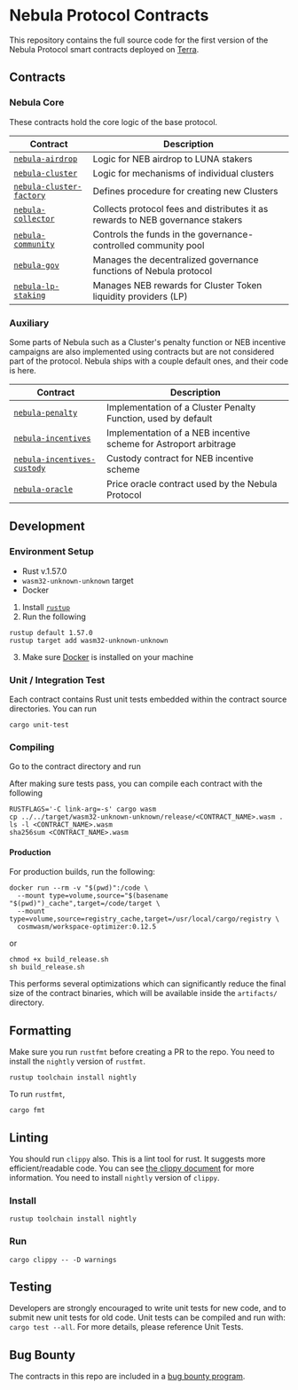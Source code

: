 # Nebula Protocol Contracts

This repository contains the full source code for the first version of the Nebula Protocol smart contracts deployed on [Terra](https://terra.money).

## Contracts

### Nebula Core

These contracts hold the core logic of the base protocol.

| Contract                                                        | Description                                                                    |
| --------------------------------------------------------------- | ------------------------------------------------------------------------------ |
| [`nebula-airdrop`](./contracts/nebula-airdrop/)                 | Logic for NEB airdrop to LUNA stakers                                          |
| [`nebula-cluster`](./contracts/nebula-cluster/)                 | Logic for mechanisms of individual clusters                                    |
| [`nebula-cluster-factory`](./contracts/nebula-cluster-factory/) | Defines procedure for creating new Clusters                                    |
| [`nebula-collector`](./contracts/nebula-collector/)             | Collects protocol fees and distributes it as rewards to NEB governance stakers |
| [`nebula-community`](./contracts/nebula-community/)             | Controls the funds in the governance-controlled community pool                 |
| [`nebula-gov`](./contracts/nebula-gov/)                         | Manages the decentralized governance functions of Nebula protocol              |
| [`nebula-lp-staking`](./contracts/nebula-lp-staking/)           | Manages NEB rewards for Cluster Token liquidity providers (LP)                 |

### Auxiliary

Some parts of Nebula such as a Cluster's penalty function or NEB incentive campaigns are also implemented using contracts but are not considered part of the protocol.
Nebula ships with a couple default ones, and their code is here.

| Contract                                                              | Description                                                      |
| --------------------------------------------------------------------- | ---------------------------------------------------------------- |
| [`nebula-penalty`](./contracts/nebula-penalty/)                       | Implementation of a Cluster Penalty Function, used by default    |
| [`nebula-incentives`](./contracts/nebula-incentives/)                 | Implementation of a NEB incentive scheme for Astroport arbitrage |
| [`nebula-incentives-custody`](./contracts/nebula-incentives-custody/) | Custody contract for NEB incentive scheme                        |
| [`nebula-oracle`](./contracts/nebula-oracle/)                         | Price oracle contract used by the Nebula Protocol                |

## Development

### Environment Setup

- Rust v.1.57.0
- `wasm32-unknown-unknown` target
- Docker

1. Install [`rustup`](https://rustup.rs)
2. Run the following

```shell
rustup default 1.57.0
rustup target add wasm32-unknown-unknown
```

3. Make sure [Docker](https://docker.com) is installed on your machine

### Unit / Integration Test

Each contract contains Rust unit tests embedded within the contract source directories. You can run

```shell
cargo unit-test
```

### Compiling

Go to the contract directory and run

After making sure tests pass, you can compile each contract with the following

```shell
RUSTFLAGS='-C link-arg=-s' cargo wasm
cp ../../target/wasm32-unknown-unknown/release/<CONTRACT_NAME>.wasm .
ls -l <CONTRACT_NAME>.wasm
sha256sum <CONTRACT_NAME>.wasm
```

#### Production

For production builds, run the following:

```
docker run --rm -v "$(pwd)":/code \
  --mount type=volume,source="$(basename "$(pwd)")_cache",target=/code/target \
  --mount type=volume,source=registry_cache,target=/usr/local/cargo/registry \
  cosmwasm/workspace-optimizer:0.12.5
```

or

```shell
chmod +x build_release.sh
sh build_release.sh
```

This performs several optimizations which can significantly reduce the final size of the contract binaries, which will be available inside the `artifacts/` directory.

## Formatting

Make sure you run `rustfmt` before creating a PR to the repo. You need to install the `nightly` version of `rustfmt`.

```
rustup toolchain install nightly
```

To run `rustfmt`,

```
cargo fmt
```

## Linting

You should run `clippy` also. This is a lint tool for rust. It suggests more efficient/readable code. You can see [the clippy document](https://rust-lang.github.io/rust-clippy/master/index.html) for more information. You need to install `nightly` version of `clippy`.

### Install

```
rustup toolchain install nightly
```

### Run

```
cargo clippy -- -D warnings
```

## Testing

Developers are strongly encouraged to write unit tests for new code, and to submit new unit tests for old code. Unit tests can be compiled and run with: `cargo test --all`. For more details, please reference Unit Tests.

## Bug Bounty

The contracts in this repo are included in a [bug bounty program](https://www.immunefi.com/bounty/nebulaprotocol).